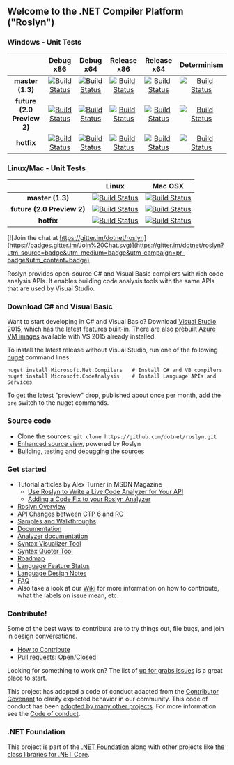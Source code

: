 ## Welcome to the .NET Compiler Platform ("Roslyn")

[//]: # (Begin current test results)

### Windows - Unit Tests
||Debug x86|Debug x64|Release x86|Release x64|Determinism|
|:--:|:--:|:--:|:--:|:--:|:--:|
|**master (1.3)**|[![Build Status](http://dotnet-ci.cloudapp.net/job/roslyn_master_win_dbg_unit32/badge/icon)](http://dotnet-ci.cloudapp.net/job/roslyn_master_win_dbg_unit32/)|[![Build Status](http://dotnet-ci.cloudapp.net/job/roslyn_master_win_dbg_unit64/badge/icon)](http://dotnet-ci.cloudapp.net/job/roslyn_master_win_dbg_unit64/)|[![Build Status](http://dotnet-ci.cloudapp.net/job/roslyn_master_win_rel_unit32/badge/icon)](http://dotnet-ci.cloudapp.net/job/roslyn_master_win_rel_unit32/)|[![Build Status](http://dotnet-ci.cloudapp.net/job/roslyn_master_win_rel_unit64/badge/icon)](http://dotnet-ci.cloudapp.net/job/roslyn_master_win_rel_unit64/)|[![Build Status](http://dotnet-ci.cloudapp.net/job/roslyn_master_determinism/badge/icon)](http://dotnet-ci.cloudapp.net/job/roslyn_master_determinism/)|
|**future (2.0 Preview 2)**|[![Build Status](http://dotnet-ci.cloudapp.net/job/roslyn_future_win_dbg_unit32/badge/icon)](http://dotnet-ci.cloudapp.net/job/roslyn_future_win_dbg_unit32/)|[![Build Status](http://dotnet-ci.cloudapp.net/job/roslyn_future_win_dbg_unit64/badge/icon)](http://dotnet-ci.cloudapp.net/job/roslyn_future_win_dbg_unit64/)|[![Build Status](http://dotnet-ci.cloudapp.net/job/roslyn_future_win_rel_unit32/badge/icon)](http://dotnet-ci.cloudapp.net/job/roslyn_future_win_rel_unit32/)|[![Build Status](http://dotnet-ci.cloudapp.net/job/roslyn_future_win_rel_unit64/badge/icon)](http://dotnet-ci.cloudapp.net/job/roslyn_future_win_rel_unit64/)|[![Build Status](http://dotnet-ci.cloudapp.net/job/roslyn_future_determinism/badge/icon)](http://dotnet-ci.cloudapp.net/job/roslyn_future_determinism/)|
|**hotfix**|[![Build Status](http://dotnet-ci.cloudapp.net/job/roslyn_hotfix_win_dbg_unit32/badge/icon)](http://dotnet-ci.cloudapp.net/job/roslyn_hotfix_win_dbg_unit32/)|[![Build Status](http://dotnet-ci.cloudapp.net/job/roslyn_hotfix_win_dbg_unit64/badge/icon)](http://dotnet-ci.cloudapp.net/job/roslyn_hotfix_win_dbg_unit64/)|[![Build Status](http://dotnet-ci.cloudapp.net/job/roslyn_hotfix_win_rel_unit32/badge/icon)](http://dotnet-ci.cloudapp.net/job/roslyn_hotfix_win_rel_unit32/)|[![Build Status](http://dotnet-ci.cloudapp.net/job/roslyn_hotfix_win_rel_unit64/badge/icon)](http://dotnet-ci.cloudapp.net/job/roslyn_hotfix_win_rel_unit64/)|[![Build Status](http://dotnet-ci.cloudapp.net/job/roslyn_hotfix_determinism/badge/icon)](http://dotnet-ci.cloudapp.net/job/roslyn_hotfix_determinism/)|

### Linux/Mac - Unit Tests
||Linux|Mac OSX|
|:--:|:--:|:--:|
|**master (1.3)**|[![Build Status](http://dotnet-ci.cloudapp.net/job/roslyn_master_lin_dbg_unit32/badge/icon)](http://dotnet-ci.cloudapp.net/job/roslyn_master_lin_dbg_unit32/)|[![Build Status](http://dotnet-ci.cloudapp.net/job/roslyn_master_mac_dbg_unit32/badge/icon)](http://dotnet-ci.cloudapp.net/job/roslyn_master_mac_dbg_unit32/)|
|**future (2.0 Preview 2)**|[![Build Status](http://dotnet-ci.cloudapp.net/job/roslyn_future_lin_dbg_unit32/badge/icon)](http://dotnet-ci.cloudapp.net/job/roslyn_future_lin_dbg_unit32/)|[![Build Status](http://dotnet-ci.cloudapp.net/job/roslyn_future_mac_dbg_unit32/badge/icon)](http://dotnet-ci.cloudapp.net/job/roslyn_future_mac_dbg_unit32/)|
|**hotfix**|[![Build Status](http://dotnet-ci.cloudapp.net/job/roslyn_hotfix_lin_dbg_unit32/badge/icon)](http://dotnet-ci.cloudapp.net/job/roslyn_hotfix_lin_dbg_unit32/)|[![Build Status](http://dotnet-ci.cloudapp.net/job/roslyn_hotfix_mac_dbg_unit32/badge/icon)](http://dotnet-ci.cloudapp.net/job/roslyn_hotfix_mac_dbg_unit32/)|

[//]: # (End current test results)

[![Join the chat at https://gitter.im/dotnet/roslyn](https://badges.gitter.im/Join%20Chat.svg)](https://gitter.im/dotnet/roslyn?utm_source=badge&utm_medium=badge&utm_campaign=pr-badge&utm_content=badge)


Roslyn provides open-source C# and Visual Basic compilers with rich code analysis APIs.  It enables building code analysis tools with the same APIs that are used by Visual Studio.

### Download C# and Visual Basic

Want to start developing in C# and Visual Basic? Download [Visual Studio 2015](https://www.visualstudio.com/en-us/downloads/visual-studio-2015-downloads-vs.aspx), 
which has the latest features built-in. There are also [prebuilt Azure VM images](https://azure.microsoft.com/en-us/marketplace/virtual-machines/all/?term=Visual+Studio+2015) available with VS 2015 already installed.

To install the latest release without Visual Studio, run one of the following [nuget](https://dist.nuget.org/index.html) command lines:

```
nuget install Microsoft.Net.Compilers   # Install C# and VB compilers
nuget install Microsoft.CodeAnalysis    # Install Language APIs and Services
```

To get the latest "preview" drop, published about once per month, add the `-pre` switch to the nuget commands.

### Source code

* Clone the sources: `git clone https://github.com/dotnet/roslyn.git`
* [Enhanced source view](http://source.roslyn.io/), powered by Roslyn 
* [Building, testing and debugging the sources](https://github.com/dotnet/roslyn/wiki/Building%20Testing%20and%20Debugging)

### Get started

* Tutorial articles by Alex Turner in MSDN Magazine
  - [Use Roslyn to Write a Live Code Analyzer for Your API](https://msdn.microsoft.com/en-us/magazine/dn879356)
  - [Adding a Code Fix to your Roslyn Analyzer](https://msdn.microsoft.com/en-us/magazine/dn904670.aspx)
* [Roslyn Overview](https://github.com/dotnet/roslyn/wiki/Roslyn%20Overview) 
* [API Changes between CTP 6 and RC](https://github.com/dotnet/roslyn/wiki/VS-2015-RC-API-Changes)
* [Samples and Walkthroughs](https://github.com/dotnet/roslyn/wiki/Samples-and-Walkthroughs)
* [Documentation](https://github.com/dotnet/roslyn/tree/master/docs)
* [Analyzer documentation](https://github.com/dotnet/roslyn/tree/master/docs/analyzers)
* [Syntax Visualizer Tool](https://github.com/dotnet/roslyn/wiki/Syntax%20Visualizer)
* [Syntax Quoter Tool](http://roslynquoter.azurewebsites.net)
* [Roadmap](https://github.com/dotnet/roslyn/wiki/Roadmap) 
* [Language Feature Status](https://github.com/dotnet/roslyn/wiki/Languages-features-in-C%23-6-and-VB-14)
* [Language Design Notes](https://github.com/dotnet/roslyn/issues?q=label%3A%22Design+Notes%22+)
* [FAQ](https://github.com/dotnet/roslyn/wiki/FAQ)
* Also take a look at our [Wiki](https://github.com/dotnet/roslyn/wiki) for more information on how to contribute, what the labels on issue mean, etc.

### Contribute!

Some of the best ways to contribute are to try things out, file bugs, and join in design conversations. 

* [How to Contribute](https://github.com/dotnet/roslyn/wiki/Contributing-Code)
* [Pull requests](https://github.com/dotnet/roslyn/pulls): [Open](https://github.com/dotnet/roslyn/pulls?q=is%3Aopen+is%3Apr)/[Closed](https://github.com/dotnet/roslyn/pulls?q=is%3Apr+is%3Aclosed)

Looking for something to work on? The list of [up for grabs issues](https://github.com/dotnet/roslyn/issues?q=is%3Aopen+is%3Aissue+label%3A%22Up+for+Grabs%22) is a great place to start.

This project has adopted a code of conduct adapted from the [Contributor Covenant](http://contributor-covenant.org/) to clarify expected behavior in our community. This code of conduct has been [adopted by many other projects](http://contributor-covenant.org/adopters/). For more information see the [Code of conduct](http://www.dotnetfoundation.org/code-of-conduct).


### .NET Foundation

This project is part of the [.NET Foundation](http://www.dotnetfoundation.org/projects) along with other
projects like [the class libraries for .NET Core](https://github.com/dotnet/corefx/). 
